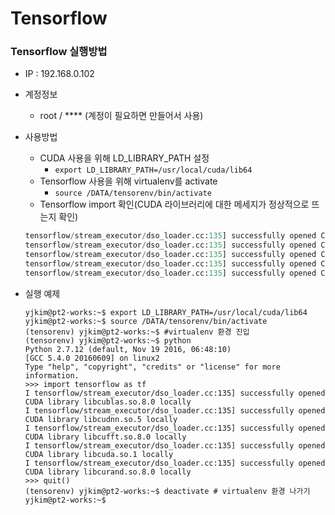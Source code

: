 # Tensorflow

### Tensorflow 실행방법
- IP : 192.168.0.102
- 계정정보
    - root / **** (계정이 필요하면 만들어서 사용)
- 사용방법
    - CUDA 사용을 위해 LD_LIBRARY_PATH 설정
        - `export LD_LIBRARY_PATH=/usr/local/cuda/lib64`
    - Tensorflow 사용을 위해 virtualenv를 activate
        - `source /DATA/tensorenv/bin/activate`
    - Tensorflow import 확인(CUDA 라이브러리에 대한 메세지가 정상적으로 뜨는지 확인)
    ```python
    tensorflow/stream_executor/dso_loader.cc:135] successfully opened CUDA library libcublas.so.8.0 locally
    tensorflow/stream_executor/dso_loader.cc:135] successfully opened CUDA library libcudnn.so.5 locally
	tensorflow/stream_executor/dso_loader.cc:135] successfully opened CUDA library libcufft.so.8.0 locally
	tensorflow/stream_executor/dso_loader.cc:135] successfully opened CUDA library libcuda.so.1 locally
	tensorflow/stream_executor/dso_loader.cc:135] successfully opened CUDA library libcurand.so.8.0 locally
    ```

- 실행 예제
    ```shell
    yjkim@pt2-works:~$ export LD_LIBRARY_PATH=/usr/local/cuda/lib64
    yjkim@pt2-works:~$ source /DATA/tensorenv/bin/activate
    (tensorenv) yjkim@pt2-works:~$ #virtualenv 환경 진입
    (tensorenv) yjkim@pt2-works:~$ python
    Python 2.7.12 (default, Nov 19 2016, 06:48:10)
    [GCC 5.4.0 20160609] on linux2
    Type "help", "copyright", "credits" or "license" for more information.
    >>> import tensorflow as tf
    I tensorflow/stream_executor/dso_loader.cc:135] successfully opened CUDA library libcublas.so.8.0 locally
    I tensorflow/stream_executor/dso_loader.cc:135] successfully opened CUDA library libcudnn.so.5 locally
    I tensorflow/stream_executor/dso_loader.cc:135] successfully opened CUDA library libcufft.so.8.0 locally
    I tensorflow/stream_executor/dso_loader.cc:135] successfully opened CUDA library libcuda.so.1 locally
    I tensorflow/stream_executor/dso_loader.cc:135] successfully opened CUDA library libcurand.so.8.0 locally
    >>> quit()
    (tensorenv) yjkim@pt2-works:~$ deactivate # virtualenv 환경 나가기
    yjkim@pt2-works:~$
    ```
